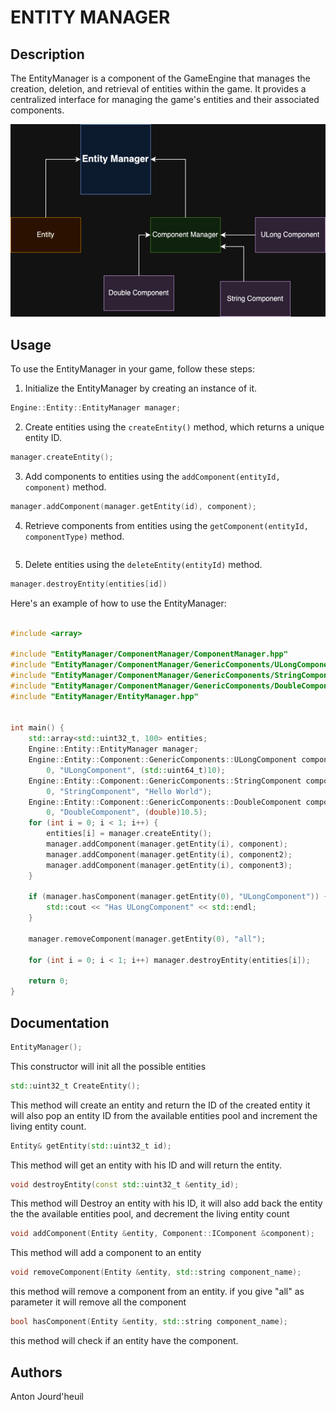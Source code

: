 # ENTITY MANAGER

## Description
The EntityManager is a component of the GameEngine that manages the creation, deletion, and retrieval of entities within the game. It provides a centralized interface for managing the game's entities and their associated components.

<img src="../../../assets/entity-manager.png">

## Usage
To use the EntityManager in your game, follow these steps:

1. Initialize the EntityManager by creating an instance of it.
```cpp
Engine::Entity::EntityManager manager;
```
2. Create entities using the `createEntity()` method, which returns a unique entity ID.

```cpp
manager.createEntity();
```

3. Add components to entities using the `addComponent(entityId, component)` method.

```cpp
manager.addComponent(manager.getEntity(id), component);
```

4. Retrieve components from entities using the `getComponent(entityId, componentType)` method.

```cpp

```

5. Delete entities using the `deleteEntity(entityId)` method.

```cpp
manager.destroyEntity(entities[id])
```

Here's an example of how to use the EntityManager:

```cpp

#include <array>

#include "EntityManager/ComponentManager/ComponentManager.hpp"
#include "EntityManager/ComponentManager/GenericComponents/ULongComponent/ULongComponent.hpp"
#include "EntityManager/ComponentManager/GenericComponents/StringComponent/StringComponent.hpp"
#include "EntityManager/ComponentManager/GenericComponents/DoubleComponent/DoubleComponent.hpp"
#include "EntityManager/EntityManager.hpp"


int main() {
    std::array<std::uint32_t, 100> entities;
    Engine::Entity::EntityManager manager;
    Engine::Entity::Component::GenericComponents::ULongComponent component(
        0, "ULongComponent", (std::uint64_t)10);
    Engine::Entity::Component::GenericComponents::StringComponent component2(
        0, "StringComponent", "Hello World");
    Engine::Entity::Component::GenericComponents::DoubleComponent component3(
        0, "DoubleComponent", (double)10.5);
    for (int i = 0; i < 1; i++) {
        entities[i] = manager.createEntity();
        manager.addComponent(manager.getEntity(i), component);
        manager.addComponent(manager.getEntity(i), component2);
        manager.addComponent(manager.getEntity(i), component3);
    }

    if (manager.hasComponent(manager.getEntity(0), "ULongComponent")) {
        std::cout << "Has ULongComponent" << std::endl;
    }

    manager.removeComponent(manager.getEntity(0), "all");

    for (int i = 0; i < 1; i++) manager.destroyEntity(entities[i]);

    return 0;
}
```

## Documentation

```cpp
EntityManager();
```
This constructor will init all the possible entities


```cpp
std::uint32_t CreateEntity();
```

This method will create an entity and return the ID of the created entity
it will also pop an entity ID from the available entities pool and increment the living entity count.


```cpp
Entity& getEntity(std::uint32_t id);
```

This method will get an entity with his ID and will return the entity.

```cpp
void destroyEntity(const std::uint32_t &entity_id);
```

This method will Destroy an entity with his ID, it will also add back the entity the the available entities pool, and decrement the living entity count

```cpp
void addComponent(Entity &entity, Component::IComponent &component);
```

This method will add a component to an entity

```cpp
void removeComponent(Entity &entity, std::string component_name);
```

this method will remove a component from an entity. if you give "all" as parameter it will remove all the component

```cpp
bool hasComponent(Entity &entity, std::string component_name);
```

this method will check if an entity have the component.

## Authors

Anton Jourd'heuil
